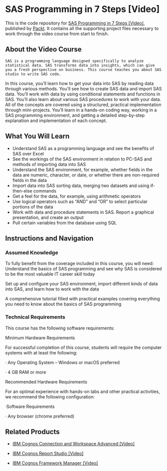 # SAS Programming in 7 Steps [Video]
This is the code repository for [SAS Programming in 7 Steps [Video]](https://www.packtpub.com/big-data-and-business-intelligence/sas-programming-7-steps-video?utm_source=github&utm_medium=repository&utm_campaign=9781789533637), published by [Packt](https://www.packtpub.com/?utm_source=github). It contains all the supporting project files necessary to work through the video course from start to finish.
## About the Video Course
	SAS is a programming language designed specifically to analyze statistical data. SAS transforms data into insights, which can give you a fresh perspective on business. This course teaches you about SAS studio to write SAS code. 

In this course, you’ll learn how to get your data into SAS by reading data through various methods. You’ll see how to create SAS data and import SAS data. You’ll work with data by using conditional statements and functions in SAS. You’ll also learn about various SAS procedures to work with your data.
All of the concepts are covered using a structured, practical implementation through mini-projects. You’ll learn in a hands-on coding way, working in a SAS programming environment, and getting a detailed step-by-step explanation and implementation of each concept.

<H2>What You Will Learn</H2>
<DIV class=book-info-will-learn-text>
<UL>
<LI>Understand SAS as a programming language and see the benefits of SAS over Excel 
<LI>See the workings of the SAS environment in relation to PC-SAS and methods of importing data into SAS 
<LI>Understand the SAS environment, for example, whether fields in the data are numeric, character, or date, or whether there are non-required fields in the data 
<LI>Import data into SAS sorting data, merging two datasets and using if-then-else commands 
<LI>Get a feel for the data, for example, using arithmetic operators 
<LI>Use logical operators such as “AND” and “OR” to select particular portions of the data 
<LI>Work with data and procedure statements in SAS. Report a graphical presentation, and create an output 
<LI>Pull certain variables from the database using SQL </LI></UL></DIV>

## Instructions and Navigation
### Assumed Knowledge
To fully benefit from the coverage included in this course, you will need:<br/>
Understand the basics of SAS programming and see why SAS is considered to be the most valuable IT career skill today

Set up and configure your SAS environment, import different kinds of data into SAS, and learn how to work with the data

A comprehensive tutorial filled with practical examples covering everything you need to know about the basics of SAS programming
### Technical Requirements
This course has the following software requirements:<br/>

Minimum Hardware Requirements

For successful completion of this course, students will require the computer systems with at least the following:

· Any Operating System – Windows or macOS preferred

· 4 GB RAM or more

Recommended Hardware Requirements

For an optimal experience with hands-on labs and other practical activities, we recommend the following configuration:

·Software Requirements

· Any browser (chrome preferred) 

## Related Products
* [IBM Cognos Connection and Workspace Advanced [Video]](https://www.packtpub.com/big-data-and-business-intelligence/ibm-cognos-connection-and-workspace-advanced-video?utm_source=github&utm_medium=repository&utm_campaign=9781788293617)

* [IBM Cognos Report Studio [Video]](https://www.packtpub.com/big-data-and-business-intelligence/ibm-cognos-report-studio-video?utm_source=github&utm_medium=repository&utm_campaign=9781788394833)

* [IBM Cognos Framework Manager [Video]](https://www.packtpub.com/big-data-and-business-intelligence/ibm-cognos-framework-manager-video?utm_source=github&utm_medium=repository&utm_campaign=9781788397018)

